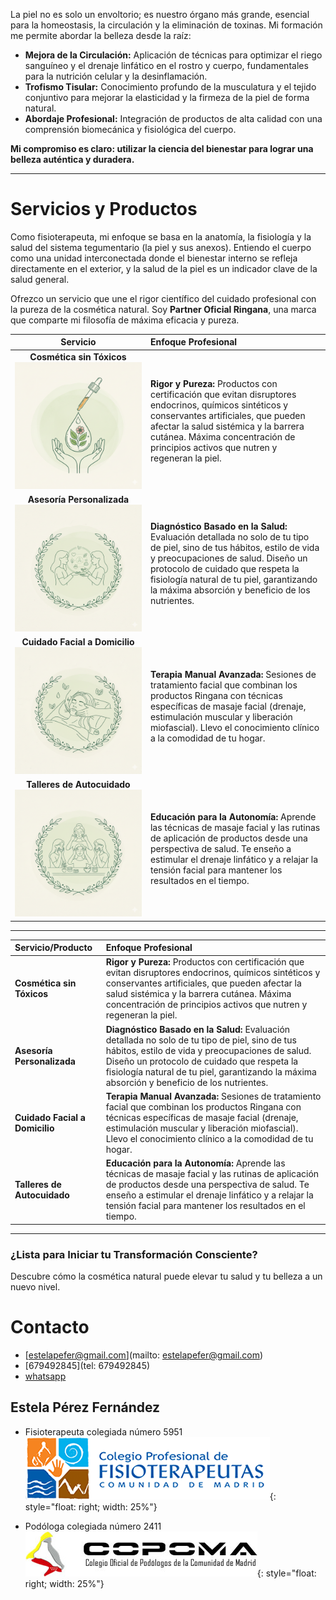 
La piel no es solo un envoltorio; es nuestro órgano más grande, esencial para la homeostasis, la circulación y la eliminación de toxinas. Mi formación me permite abordar la belleza desde la raíz:
* **Mejora de la Circulación:** Aplicación de técnicas para optimizar el riego sanguíneo y el drenaje linfático en el rostro y cuerpo, fundamentales para la nutrición celular y la desinflamación.
* **Trofismo Tisular:** Conocimiento profundo de la musculatura y el tejido conjuntivo para mejorar la elasticidad y la firmeza de la piel de forma natural.
* **Abordaje Profesional:** Integración de productos de alta calidad con una comprensión biomecánica y fisiológica del cuerpo.

**Mi compromiso es claro: utilizar la ciencia del bienestar para lograr una belleza auténtica y duradera.**

***

# **Servicios y Productos**

Como fisioterapeuta, mi enfoque se basa en la anatomía, la fisiología y la salud del sistema tegumentario (la piel y sus anexos). Entiendo el cuerpo como una unidad interconectada donde el bienestar interno se refleja directamente en el exterior, y la salud de la piel es un indicador clave de la salud general.

Ofrezco un servicio que une el rigor científico del cuidado profesional con la pureza de la cosmética natural. Soy **Partner Oficial Ringana**, una marca que comparte mi filosofía de máxima eficacia y pureza.

| Servicio | Enfoque Profesional |
| :---: | :--- |
| **Cosmética sin Tóxicos** ![cosmetica sin tóxicos](images/cosmetica.png) | **Rigor y Pureza:** Productos con certificación que evitan disruptores endocrinos, químicos sintéticos y conservantes artificiales, que pueden afectar la salud sistémica y la barrera cutánea. Máxima concentración de principios activos que nutren y regeneran la piel. |
| **Asesoría Personalizada** ![asesoría personalizada](images/asesoria.png) | **Diagnóstico Basado en la Salud:** Evaluación detallada no solo de tu tipo de piel, sino de tus hábitos, estilo de vida y preocupaciones de salud. Diseño un protocolo de cuidado que respeta la fisiología natural de tu piel, garantizando la máxima absorción y beneficio de los nutrientes. |
| **Cuidado Facial a Domicilio** ![facial a domicilio](images/domicilio.png) | **Terapia Manual Avanzada:** Sesiones de tratamiento facial que combinan los productos Ringana con técnicas específicas de masaje facial (drenaje, estimulación muscular y liberación miofascial). Llevo el conocimiento clínico a la comodidad de tu hogar. |
| **Talleres de Autocuidado** ![talleres de autocuidado](images/talleres.png) | **Educación para la Autonomía:** Aprende las técnicas de masaje facial y las rutinas de aplicación de productos desde una perspectiva de salud. Te enseño a estimular el drenaje linfático y a relajar la tensión facial para mantener los resultados en el tiempo. |

***
| Servicio/Producto | Enfoque Profesional |
| :--- | :--- |
| **Cosmética sin Tóxicos** | **Rigor y Pureza:** Productos con certificación que evitan disruptores endocrinos, químicos sintéticos y conservantes artificiales, que pueden afectar la salud sistémica y la barrera cutánea. Máxima concentración de principios activos que nutren y regeneran la piel. |
| **Asesoría Personalizada** | **Diagnóstico Basado en la Salud:** Evaluación detallada no solo de tu tipo de piel, sino de tus hábitos, estilo de vida y preocupaciones de salud. Diseño un protocolo de cuidado que respeta la fisiología natural de tu piel, garantizando la máxima absorción y beneficio de los nutrientes. |
| **Cuidado Facial a Domicilio** | **Terapia Manual Avanzada:** Sesiones de tratamiento facial que combinan los productos Ringana con técnicas específicas de masaje facial (drenaje, estimulación muscular y liberación miofascial). Llevo el conocimiento clínico a la comodidad de tu hogar. |
| **Talleres de Autocuidado** | **Educación para la Autonomía:** Aprende las técnicas de masaje facial y las rutinas de aplicación de productos desde una perspectiva de salud. Te enseño a estimular el drenaje linfático y a relajar la tensión facial para mantener los resultados en el tiempo. |

***

### **¿Lista para Iniciar tu Transformación Consciente?**

Descubre cómo la cosmética natural puede elevar tu salud y tu belleza a un nuevo nivel.

# Contacto

* [estelapefer@gmail.com](mailto: estelapefer@gmail.com)
* [679492845](tel: 679492845)
* [whatsapp](https://wa.me/679492845)
## Estela Pérez Fernández 

* Fisioterapeuta colegiada número 5951
![fisio](images/logo-cfisiomad.png){: style="float: right; width: 25%"}

* Podóloga colegiada número 2411
![podo](images/colegio_podo.jpg){: style="float: right; width: 25%"}


